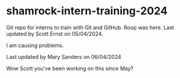# shamrock-intern-training-2024

Git repo for interns to train with Git and GitHub.
Roop was here.
Last updated by Scott Ernst on 05/04/2024.

I am causing problems.

Last updated by Mary Sanders on 06/04/2024

Wow Scott you've been working on this since May?
